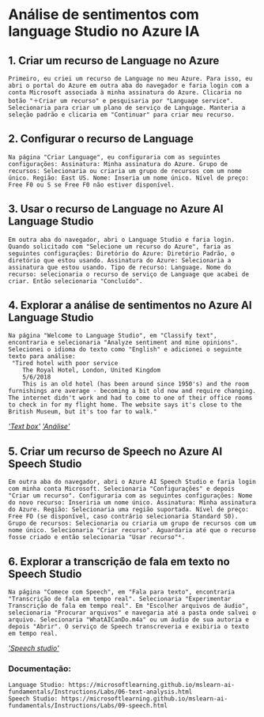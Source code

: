 # Análise de sentimentos com language Studio no Azure IA

## 1. **Criar um recurso de Language no Azure** 
    Primeiro, eu criei um recurso de Language no meu Azure. Para isso, eu abri o portal do Azure em outra aba do navegador e faria login com a conta Microsoft associada à minha assinatura do Azure. Clicaria no botão "＋Criar um recurso" e pesquisaria por "Language service". Selecionaria para criar um plano de serviço de Language. Manteria a seleção padrão e clicaria em "Continuar" para criar meu recurso.

## 2. **Configurar o recurso de Language** 
    Na página "Criar Language", eu configuraria com as seguintes configurações: Assinatura: Minha assinatura do Azure. Grupo de recursos: Selecionaria ou criaria um grupo de recursos com um nome único. Região: East US. Nome: Inseria um nome único. Nível de preço: Free F0 ou S se Free F0 não estiver disponível.

## 3. **Usar o recurso de Language no Azure AI Language Studio** 
    Em outra aba do navegador, abri o Language Studio e faria login. Quando solicitado com "Selecione um recurso do Azure", faria as seguintes configurações: Diretório do Azure: Diretório Padrão, o diretório que estou usando. Assinatura do Azure: Selecionaria a assinatura que estou usando. Tipo de recurso: Language. Nome do recurso: selecionaria o recurso de serviço de Language que acabei de criar. Então selecionaria "Concluído".

## 4. **Explorar a análise de sentimentos no Azure AI Language Studio**
    Na página "Welcome to Language Studio", em "Classify text", encontraria e selecionaria "Analyze sentiment and mine opinions".
    Selecionei o idioma do texto como "English" e adicionei o seguinte texto para análise:
     "Tired hotel with poor service
        The Royal Hotel, London, United Kingdom
        5/6/2018
        This is an old hotel (has been around since 1950's) and the room furnishings are average - becoming a bit old now and require changing. The internet didn't work and had to come to one of their office rooms to check in for my flight home. The website says it's close to the British Museum, but it's too far to walk."
<em>['Text box'](/imagens/LanguageStudioTextBox.png)</em>
<em>['Análise'](/imagens/LanguageStudioAnalise.png)</em>

## 5. **Criar um recurso de Speech no Azure AI Speech Studio**
    Em outra aba do navegador, abri o Azure AI Speech Studio e faria login com minha conta Microsoft. Selecionaria "Configurações" e depois "Criar um recurso". Configuraria com as seguintes configurações: Nome do novo recurso: Inseriria um nome único. Assinatura: Minha assinatura do Azure. Região: Selecionaria uma região suportada. Nível de preço: Free FO (se disponível, caso contrário selecionaria Standard S0). Grupo de recursos: Selecionaria ou criaria um grupo de recursos com um nome único. Selecionaria "Criar recurso". Aguardaria até que o recurso fosse criado e então selecionaria "Usar recurso"⁴.

## 6. **Explorar a transcrição de fala em texto no Speech Studio**
    Na página "Comece com Speech", em "Fala para texto", encontraria "Transcrição de fala em tempo real". Selecionaria "Experimentar Transcrição de fala em tempo real". Em "Escolher arquivos de áudio", selecionaria "Procurar arquivos" e navegaria até a pasta onde salvei o arquivo. Selecionaria "WhatAICanDo.m4a" ou um áudio de sua autoria e depois "Abrir". O serviço de Speech transcreveria e exibiria o texto em tempo real.
<em>['Speech studio'](/imagens/speechStudio.png)</em>

### Documentação:
    Language Studio: https://microsoftlearning.github.io/mslearn-ai-fundamentals/Instructions/Labs/06-text-analysis.html
    Speech Studio: https://microsoftlearning.github.io/mslearn-ai-fundamentals/Instructions/Labs/09-speech.html
    
